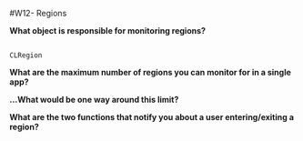 #W12- Regions

**What object is responsible for monitoring regions?**

```swft 

CLRegion 

```

**What are the maximum number of regions you can monitor for in a single app?**



**...What would be one way around this limit?**

**What are the two functions that notify you about a user entering/exiting a region?**

